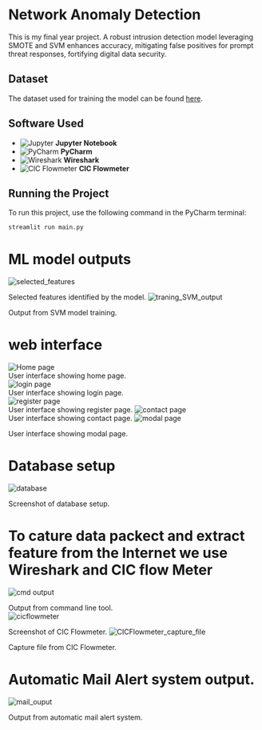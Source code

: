 # Network Anomaly Detection

This is my final year project. A robust intrusion detection model leveraging SMOTE and SVM enhances accuracy, mitigating false positives for prompt threat responses, fortifying digital data security.

## Dataset

The dataset used for training the model can be found [here](https://drive.google.com/file/d/1tM0Cb2nXBSx18gu5obR01byMDqP0B0kE/view?usp=sharing).

## Software Used

- ![Jupyter](https://img.shields.io/badge/IDE-Jupyter-orange) **Jupyter Notebook**
- ![PyCharm](https://img.shields.io/badge/IDE-PyCharm-green) **PyCharm**
- ![Wireshark](https://img.shields.io/badge/Tool-Wireshark-blue) **Wireshark**
- ![CIC Flowmeter](https://img.shields.io/badge/Tool-CIC%20Flowmeter-lightgrey) **CIC Flowmeter**

## Running the Project

To run this project, use the following command in the PyCharm terminal:
```bash
streamlit run main.py
```

# ML model outputs 
![selected_features](https://github.com/Dineshmoorthi27/NETWORK-ANOMALY-DETECTION/assets/105672295/5a7d1b7a-9609-4ecf-844e-da7d42f54632)

 Selected features identified by the model.
![traning_SVM_output](https://github.com/Dineshmoorthi27/NETWORK-ANOMALY-DETECTION/assets/105672295/5d710635-fabe-4640-9d85-2ba061e9d70d)

 Output from SVM model training.



# web interface 
![Home page](https://github.com/Dineshmoorthi27/NETWORK-ANOMALY-DETECTION/assets/105672295/d2acb14a-032f-4434-a3db-d93ffec3c315)
<br />
 User interface showing home page.
 <br />
![login page](https://github.com/Dineshmoorthi27/NETWORK-ANOMALY-DETECTION/assets/105672295/3a298b86-b7a2-41ca-8353-378fc5d13bfc)
<br />
 User interface showing login page.
 <br />
![register page](https://github.com/Dineshmoorthi27/NETWORK-ANOMALY-DETECTION/assets/105672295/aad9372e-6333-4985-a16b-57508c3f2497)
<br />
User interface showing register page.
![contact page](https://github.com/Dineshmoorthi27/NETWORK-ANOMALY-DETECTION/assets/105672295/6f9c10b0-50d4-4f1b-b77a-e02ec008fdfd)
<br />
 User interface showing contact page.
![modal page](https://github.com/Dineshmoorthi27/NETWORK-ANOMALY-DETECTION/assets/105672295/1def6e51-7be2-47ea-8c49-4e945b08336b)

 User interface showing modal page.


# Database setup 
![database](https://github.com/Dineshmoorthi27/NETWORK-ANOMALY-DETECTION/assets/105672295/cbe9cde6-a9d8-402b-a703-f9fe9e862ee3)

Screenshot of database setup.
<br />
# To cature data packect and extract feature from the Internet we use Wireshark and CIC flow Meter
![cmd output](https://github.com/Dineshmoorthi27/NETWORK-ANOMALY-DETECTION/assets/105672295/414b929b-05a8-4a50-a2e6-860c194b71ad)

Output from command line tool.
<br />
![cicflowmeter](https://github.com/Dineshmoorthi27/NETWORK-ANOMALY-DETECTION/assets/105672295/b7ca8dc8-5366-42da-a204-ba4a5a07704e)

Screenshot of CIC Flowmeter.
![CICFlowmeter_capture_file ](https://github.com/Dineshmoorthi27/NETWORK-ANOMALY-DETECTION/assets/105672295/6c0c758d-1ff4-470d-a10a-1bff57acc1dd)

 Capture file from CIC Flowmeter.


# Automatic Mail Alert system output.
![mail_ouput](https://github.com/Dineshmoorthi27/NETWORK-ANOMALY-DETECTION/assets/105672295/69e92abe-93e5-4642-bbb7-2cba7e4305a1)

Output from automatic mail alert system.
